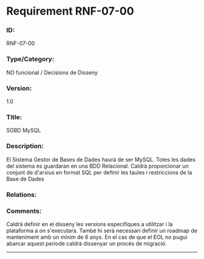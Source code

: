 # Requirement RNF-07-00

### ID:
RNF-07-00

### Type/Category:
NO funcional / Decisions de Disseny

### Version:
1.0

### Title:
SGBD MySQL

### Description:
El Sistema Gestor de Bases de Dades haurà de ser MySQL. Totes les dades del sistema es guardaran en una BDD Relacional. Caldrà proporcionar un conjunt de d'arxius en format SQL per definir les taules i restriccions de la Base de Dades

### Relations:


### Comments:
Caldrà definir en el disseny les versions especifiques a utilitzar i la plataforma a on s'executarà. També hi serà necessari definir un roadmap de manteniment amb un mínim de 6 anys. En el cas de que el EOL no pugui abarcar aquest període caldrà dissenyar un procés de migració.

---